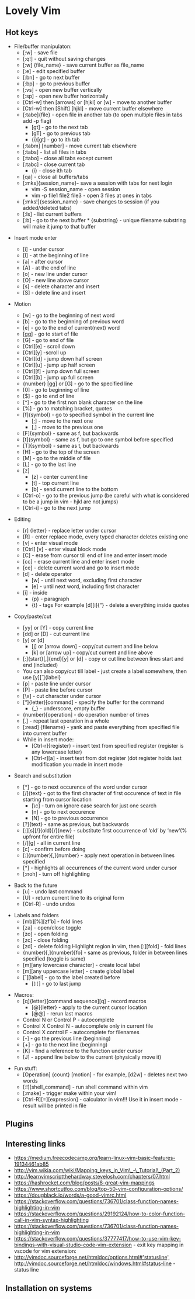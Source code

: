 # Lovely Vim

## Hot keys


- File/buffer manipulaton:
	+ [:w] - save file
	+ [:q!] - quit without saving changes
	+ [:w] {file_name} - save current buffer as file_name
	+ [:e] - edit specified buffer
	+ [:bn] - go to next buffer
	+ [:bp] - go to previous buffer
	+ [:vs] - open new buffer vertically
	+ [:sp] - open new buffer horizontally
	+ [Ctrl-w] then [arrows] or [hjkl] or [w] - move to another buffer
	+ [Ctrl-w] then [Shift] [hjkl] - move current buffer elsewhere
	+ [:tabe]{file} - open file in another tab (to open multiple files in tabs add -p flag)
		* [gt] - go to the next tab
        * [gT] - go to previous tab
        * {i}[gt] - go to ith tab
	+ [:tabm] [number] - move current tab elsewhere
	+ [:tabs] - list all files in tabs
	+ [:tabo] - close all tabs except current
	+ [:tabc] - close current tab
		* {i} - close ith tab
	+ [qa] - close all buffers/tabs
	+ [:mks]{session_name}- save a session with tabs for next login
        * vim -S session_name - open session
        * vim -p file1 file2 file3 - open 3 files at ones in tabs
	+ [:mks!]{session_name} - save changes to session (if you added/deleted tabs)
	+ [:ls] - list current buffers
	+ [:b] - go to the next buffer
        	* {substring} - unique filename substring will make it jump to that buffer


* Insert mode enter
	+ [i] - under cursor
	+ [I] - at the beginning of line
	+ [a] - after cursor
	+ [A] - at the end of line
	+ [o] - new line under cursor
	+ [O] - new line above cursor
	+ [s] - delete character and insert
	+ [S] - delete line and insert


* Motion
	+ [w] - go to the beginning of next word
	+ [b] - go to the beginning of previous word
	+ [e] - go to the end of current(next) word
	+ [gg] - go to start of file
	+ [G] - go to end of file
	+ [Ctrl][e] - scroll down
	+ [Ctrl][y] -scroll up
	+ [Ctrl][d] - jump down half screen
	+ [Ctrl][u] - jump up half screen
	+ [Ctrl][f] - jump down full screen
	+ [Ctrl][b] - jump up full screen
	+ {number} [gg] or [G] - go to the specified line
	+ [0] - go to beginning of line
	+ [$] - go to end of line
	+ [^] - go to the first non blank character on the line
	+ [%] - go to matching bracket, quotes
	+ [f]{symbol} - go to specified symbol in the current line
		* [;] - move to the next one
		* [,] - move to the previous one
	+ [F]{symbol} - same as f, but backwards
	+ [t]{symbol} - same as f, but go to one symbol before specified
	+ [T]{symbol} - same as t, but backwards
	+ [H] - go to the top of the screen
	+ [M] - go to the middle of file
	+ [L] - go to the last line
	+ [z]
		* [z] - center current line
		* [t] - top current line
		* [b] - send current line to the bottom
	+ [Ctrl-o] - go to the previous jump (be careful with what is considered to be a jump in vim - hjkl      are not jumps)
	+ [Ctrl-i] - go to the next jump


* Editing
	+ [r] {letter} - replace letter under cursor
	+ [R] - enter replace mode, every typed character deletes existing one
	+ [v] - enter visual mode
	+ [Ctrl] [v] - enter visual block mode
	+ [C] - erase from cursor till end of line and enter insert mode
	+ [cc] - erase current line and enter insert mode
	+ [ce] - delete current word and go to insert mode
	+ [d] - delete operator
		* [w] - until next word, excluding first character
		* [e] - until next word, including first character
	+ [i] - inside
		* {p} - paragraph
		* {t} - tags
	For example [d][i]{“} - delete a everything inside quotes


* Copy/paste/cut
	+ [yy] or [Y] - copy current line
	+ [dd] or [D] - cut current line
	+ [y] or [d]
		* [j] or [arrow down] - copy/cut current and line below
		* [k] or [arrow up] - copy/cut current and line above
	+ [:]{start}[,]{end}[y] or [d] - copy or cut line between lines start and end (included)
	+ You can also copy/cut till label - just create a label somewhere, then use [y][`]{label}
	+ [p] - paste line under cursor
	+ [P] - paste line before cursor
	+ [\x] - cut character under cursor
	+ [“]{letter}[command] - specify the buffer for the command
		* {_} - underscore, empty buffer
	+ {number}[operation] - do operation number of times
	+ [.] - repeat last operation in a whole
	+ [:read] {filename} - yank and paste everything from specified file into current buffer
	+ While in insert mode:
		* [Ctrl-r]{register} - insert text from specified register (register is any lowercase letter)
		* [Ctrl-r][a] - insert text from dot register (dot register holds last modification you made in insert mode


* Search and substitution
	+ [\*] -  go to next occurence of the word under cursor
	+ [/]{text} - got to the first character of first occurence of text in file starting from cursor location
		* [\c] - turn on ignore case search for just one search
		* [n] - go to next occurence
		* [N] - go to previous occurrence
	+ [?]{text} - same as previous, but backwards
	+ [:][s][/]{old}[/]{new} - substitute first occurrence of  ‘old’ by ‘new’(% upfront for entire file)
	+ [/][g] - all in current line
	+ [c] - confirm before doing
	+ [:]{number}[,]{number} - apply next operation in between lines specified
	+ [\*] - highlights all occurrences of the current word under cursor
	+ [:noh] - turn off highlighting


- Back to the future
	+ [u] - undo last command
	+ [U] - return current line to its original form
	+ [Ctrl-R] - undo undos


* Labels and folders
	+ [mb][%][zf’b] - fold lines
	+ [za] - open/close toggle
	+ [zo] - open folding
	+ [zc] - close folding
	+ [zd] - delete folding
Highlight region in vim, then [:][fold] - fold lines
	+ {number}[,]{number}[fo] - same as previous, folder in between lines specified (toggle is same)
	+ [m][any lowercase character] - create local label
	+ [m][any uppercase letter] - create global label
	+ [`][label] - go to the label created before
		* [`][`] - go to last jump


- Macros:
	+ [q]{letter}[command sequence][q] - record macros
		* [@]{letter} - apply to the current cursor location
		* [@@] - rerun last macros
	+ Control N or Control P - autocomplete
	+ Control X Control N - autocomplete only in current file
	+ Control X control F - autocomplete for filenames
	+ [-] - go the previous line (beginning)
	+ [+] - go to the next line (beginning)
	+ [K] - find a reference to the function under cursor
	+ [J] - append line below to the current (physically move it)


* Fun stuff:
	* [Operation] {count} [motion] - for example, [d2w] - deletes next two words
	* [:!][shell_command] - run shell command within vim
	* [:make] - trigger make within your vim!
	* [Ctrl-R][=][expression] - calculator in vim!!! Use it in insert mode - result will be printed in file


## Plugins

## Interesting links
- https://medium.freecodecamp.org/learn-linux-vim-basic-features-19134461ab85
- http://vim.wikia.com/wiki/Mapping_keys_in_Vim\_-\_Tutorial\_(Part_2)
- http://learnvimscriptthehardway.stevelosh.com/chapters/07.html
- https://hashrocket.com/blog/posts/8-great-vim-mappings
- https://www.shortcutfoo.com/blog/top-50-vim-configuration-options/
- https://dougblack.io/words/a-good-vimrc.html
- https://stackoverflow.com/questions/736701/class-function-names-highlighting-in-vim
- https://stackoverflow.com/questions/29192124/how-to-color-function-call-in-vim-syntax-highlighting
- https://stackoverflow.com/questions/736701/class-function-names-highlighting-in-vim
- https://stackoverflow.com/questions/37777417/how-to-use-vim-key-bindings-with-visual-studio-code-vim-extension - exit key mapping in vscode for vim extension:
- http://vimdoc.sourceforge.net/htmldoc/options.html#'statusline', http://vimdoc.sourceforge.net/htmldoc/windows.html#status-line - status line


## Installation on systems
